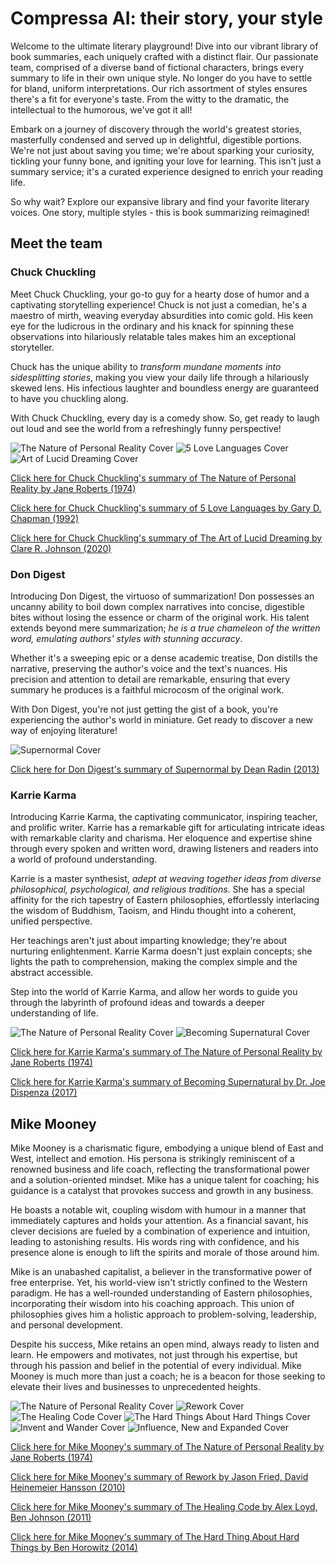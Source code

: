 # Compressa AI: their story, your style

Welcome to the ultimate literary playground! Dive into our vibrant library of book summaries, each uniquely crafted with a distinct flair. Our passionate team, comprised of a diverse band of fictional characters, brings every summary to life in their own unique style. No longer do you have to settle for bland, uniform interpretations. Our rich assortment of styles ensures there's a fit for everyone's taste. From the witty to the dramatic, the intellectual to the humorous, we've got it all!

Embark on a journey of discovery through the world's greatest stories, masterfully condensed and served up in delightful, digestible portions. We're not just about saving you time; we're about sparking your curiosity, tickling your funny bone, and igniting your love for learning. This isn't just a summary service; it's a curated experience designed to enrich your reading life.

So why wait? Explore our expansive library and find your favorite literary voices. One story, multiple styles - this is book summarizing reimagined!

## Meet the team

### Chuck Chuckling

Meet Chuck Chuckling, your go-to guy for a hearty dose of humor and a captivating storytelling experience! Chuck is not just a comedian, he's a maestro of mirth, weaving everyday absurdities into comic gold. His keen eye for the ludicrous in the ordinary and his knack for spinning these observations into hilariously relatable tales makes him an exceptional storyteller.

Chuck has the unique ability to _transform mundane moments into sidesplitting stories_, making you view your daily life through a hilariously skewed lens. His infectious laughter and boundless energy are guaranteed to have you chuckling along.

With Chuck Chuckling, every day is a comedy show. So, get ready to laugh out loud and see the world from a refreshingly funny perspective!

![The Nature of Personal Reality Cover](/.covers_225x346/Nature_of_Personal_Reality,The.jpg)
![5 Love Languages Cover](/.covers_225x346/5_Love_Languages.jpg)
![Art of Lucid Dreaming Cover](/.covers_225x346/Art_of_Lucid_Dreaming.jpg)

[Click here for Chuck Chuckling's summary of The Nature of Personal Reality by Jane Roberts (1974)](/Chuck_Chuckling/The_Nature_of_Personal_Reality_by_Jane_Roberts_and_Chuck_Chuckling.md)

[Click here for Chuck Chuckling's summary of 5 Love Languages by Gary D. Chapman (1992)](/Chuck_Chuckling/5_Love_Languages_by_Gary_Chapman_and_Chuck_Chuckling.md)

[Click here for Chuck Chuckling's summary of The Art of Lucid Dreaming by Clare R. Johnson (2020)](/Chuck_Chuckling/The_Art_of_Lucid_Dreaming_by_Clare_R._Johnson_and_Chuck_Chuckling.md)

### Don Digest

Introducing Don Digest, the virtuoso of summarization! Don possesses an uncanny ability to boil down complex narratives into concise, digestible bites without losing the essence or charm of the original work. His talent extends beyond mere summarization; _he is a true chameleon of the written word, emulating authors' styles with stunning accuracy_.

Whether it's a sweeping epic or a dense academic treatise, Don distills the narrative, preserving the author's voice and the text's nuances. His precision and attention to detail are remarkable, ensuring that every summary he produces is a faithful microcosm of the original work.

With Don Digest, you're not just getting the gist of a book, you're experiencing the author's world in miniature. Get ready to discover a new way of enjoying literature!

![Supernormal Cover](/.covers_225x346/Supernormal.jpg)

[Click here for Don Digest's summary of Supernormal by Dean Radin (2013)](/Don_Digest/Supernormal_by_Dean_Radin_and_Don_Digest.md)

### Karrie Karma

Introducing Karrie Karma, the captivating communicator, inspiring teacher, and prolific writer. Karrie has a remarkable gift for articulating intricate ideas with remarkable clarity and charisma. Her eloquence and expertise shine through every spoken and written word, drawing listeners and readers into a world of profound understanding.

Karrie is a master synthesist, _adept at weaving together ideas from diverse philosophical, psychological, and religious traditions_. She has a special affinity for the rich tapestry of Eastern philosophies, effortlessly interlacing the wisdom of Buddhism, Taoism, and Hindu thought into a coherent, unified perspective.

Her teachings aren't just about imparting knowledge; they're about nurturing enlightenment. Karrie Karma doesn't just explain concepts; she lights the path to comprehension, making the complex simple and the abstract accessible.

Step into the world of Karrie Karma, and allow her words to guide you through the labyrinth of profound ideas and towards a deeper understanding of life.

![The Nature of Personal Reality Cover](/.covers_225x346/Nature_of_Personal_Reality,The.jpg)
![Becoming Supernatural Cover](/.covers_225x346/Becoming_Supernatural.jpg)

[Click here for Karrie Karma's summary of The Nature of Personal Reality by Jane Roberts (1974)](/Karrie_Karma/The_Nature_of_Personal_Reality_by_Jane_Roberts_and_Karrie_Karma.md)

[Click here for Karrie Karma's summary of Becoming Supernatural by Dr. Joe Dispenza (2017)](/Karrie_Karma/Becoming_Supernatural_by_Dr_Joe_Dispenza_and_Karrie_Karma.md)

## Mike Mooney

Mike Mooney is a charismatic figure, embodying a unique blend of East and West, intellect and emotion. His persona is strikingly reminiscent of a renowned business and life coach, reflecting the transformational power and a solution-oriented mindset. Mike has a unique talent for coaching; his guidance is a catalyst that provokes success and growth in any business. 

He boasts a notable wit, coupling wisdom with humour in a manner that immediately captures and holds your attention. As a financial savant, his clever decisions are fueled by a combination of experience and intuition, leading to astonishing results. His words ring with confidence, and his presence alone is enough to lift the spirits and morale of those around him.

Mike is an unabashed capitalist, a believer in the transformative power of free enterprise. Yet, his world-view isn't strictly confined to the Western paradigm. He has a well-rounded understanding of Eastern philosophies, incorporating their wisdom into his coaching approach. This union of philosophies gives him a holistic approach to problem-solving, leadership, and personal development.

Despite his success, Mike retains an open mind, always ready to listen and learn. He empowers and motivates, not just through his expertise, but through his passion and belief in the potential of every individual. Mike Mooney is much more than just a coach; he is a beacon for those seeking to elevate their lives and businesses to unprecedented heights.

![The Nature of Personal Reality Cover](/.covers_225x346/Nature_of_Personal_Reality,The.jpg)
![Rework Cover](/.covers_225x346/Rework.jpg)
![The Healing Code Cover](/.covers_225x346/Healing_Code,_The.jpg)
![The Hard Things About Hard Things Cover](/.covers_225x346/Hard_Thing_About_Hard_Things.jpg)
![Invent and Wander Cover](/.covers_225x346/Invent_and_Wander.jpg)
![Influence, New and Expanded Cover](/.covers_225x346/Influence,_New_and_Expanded.jpg)

[Click here for Mike Mooney's summary of The Nature of Personal Reality by Jane Roberts (1974)](/Mike_Mooney/The_Nature_of_Personal_Reality_by_Jane_Roberts_and_Mike_Mooney.md)

[Click here for Mike Mooney's summary of Rework by Jason Fried, David Heinemeier Hansson (2010)](/Mike_Mooney/Rework_by_Jason_Fried,_David_Heinemeier_Hansson_and_Mike_Mooney.md)

[Click here for Mike Mooney's summary of The Healing Code by Alex Loyd, Ben Johnson (2011)](/Mike_Mooney/The_Healing_Code_by_Alex_Loyd,_Ben_Johnson_and_Mike_Mooney.md)

[Click here for Mike Mooney's summary of The Hard Thing About Hard Things by Ben Horowitz (2014)](/Mike_Mooney/The_Hard_Thing_About_Hard_Things_by_Ben_Horowitz_and_Mike_Mooney.md)
